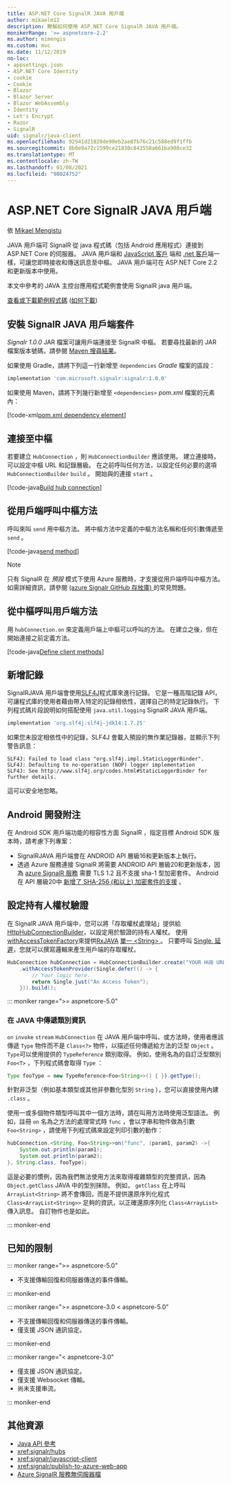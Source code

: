 ```yaml
---
title: ASP.NET Core SignalR JAVA 用戶端
author: mikaelm12
description: 瞭解如何使用 ASP.NET Core SignalR JAVA 用戶端。
monikerRange: '>= aspnetcore-2.2'
ms.author: mimengis
ms.custom: mvc
ms.date: 11/12/2019
no-loc:
- appsettings.json
- ASP.NET Core Identity
- cookie
- Cookie
- Blazor
- Blazor Server
- Blazor WebAssembly
- Identity
- Let's Encrypt
- Razor
- SignalR
uid: signalr/java-client
ms.openlocfilehash: 92941d21820de90eb2ae8fb76c21c588ed9f1ffb
ms.sourcegitcommit: 8b0e9a72c1599ce21830c843558a661ba908ce32
ms.translationtype: MT
ms.contentlocale: zh-TW
ms.lasthandoff: 01/08/2021
ms.locfileid: "98024752"
---
```

# <a name="aspnet-core-no-locsignalr-java-client"></a>ASP.NET Core SignalR JAVA 用戶端

依 [Mikael Mengistu](https://twitter.com/MikaelM_12)

JAVA 用戶端可 SignalR 從 java 程式碼（包括 Android 應用程式）連接到 ASP.NET Core 的伺服器。 JAVA 用戶端和 [JavaScript 客戶](xref:signalr/javascript-client) 端和 [.net 客戶](xref:signalr/dotnet-client)端一樣，可讓您即時接收和傳送訊息至中樞。 JAVA 用戶端可在 ASP.NET Core 2.2 和更新版本中使用。

本文中參考的 JAVA 主控台應用程式範例會使用 SignalR java 用戶端。

[查看或下載範例程式碼](https://github.com/dotnet/AspNetCore.Docs/tree/master/aspnetcore/signalr/java-client/sample) ([如何下載](xref:index#how-to-download-a-sample)) 

## <a name="install-the-no-locsignalr-java-client-package"></a>安裝 SignalR JAVA 用戶端套件

*Signalr 1.0.0* JAR 檔案可讓用戶端連接至 SignalR 中樞。 若要尋找最新的 JAR 檔案版本號碼，請參閱 [Maven 搜尋結果](https://search.maven.org/search?q=g:com.microsoft.signalr%20AND%20a:signalr)。

如果使用 Gradle，請將下列這一行新增至 `dependencies` *Gradle* 檔案的區段：

```gradle
implementation 'com.microsoft.signalr:signalr:1.0.0'
```

如果使用 Maven，請將下列幾行新增至 `<dependencies>` *pom.xml* 檔案的元素內：

[!code-xml[pom.xml dependency element](java-client/sample/pom.xml?name=snippet_dependencyElement)]

## <a name="connect-to-a-hub"></a>連接至中樞

若要建立 `HubConnection` ，則 `HubConnectionBuilder` 應該使用。 建立連接時，可以設定中樞 URL 和記錄層級。 在之前呼叫任何方法，以設定任何必要的選項 `HubConnectionBuilder` `build` 。 開始與的連接 `start` 。

[!code-java[Build hub connection](java-client/sample/src/main/java/Chat.java?range=16-17)]

## <a name="call-hub-methods-from-client"></a>從用戶端呼叫中樞方法

呼叫來叫 `send` 用中樞方法。 將中樞方法中定義的中樞方法名稱和任何引數傳遞至 `send` 。

[!code-java[send method](java-client/sample/src/main/java/Chat.java?range=28)]

> [!NOTE]
> 只有 SignalR 在 *預設* 模式下使用 Azure 服務時，才支援從用戶端呼叫中樞方法。 如需詳細資訊，請參閱 [ (azure Signalr GitHub 存放庫) ](https://github.com/Azure/azure-signalr/blob/dev/docs/faq.md#what-is-the-meaning-of-service-mode-defaultserverlessclassic-how-can-i-choose)的常見問題。

## <a name="call-client-methods-from-hub"></a>從中樞呼叫用戶端方法

用 `hubConnection.on` 來定義用戶端上中樞可以呼叫的方法。 在建立之後，但在開始連接之前定義方法。

[!code-java[Define client methods](java-client/sample/src/main/java/Chat.java?range=19-21)]

## <a name="add-logging"></a>新增記錄

SignalRJAVA 用戶端會使用[SLF4J](https://www.slf4j.org/)程式庫來進行記錄。 它是一種高階記錄 API，可讓程式庫的使用者藉由帶入特定的記錄相依性，選擇自己的特定記錄執行。 下列程式碼片段說明如何搭配使用 `java.util.logging` SignalR JAVA 用戶端。

```gradle
implementation 'org.slf4j:slf4j-jdk14:1.7.25'
```

如果您未設定相依性中的記錄，SLF4J 會載入預設的無作業記錄器，並顯示下列警告訊息：

```
SLF4J: Failed to load class "org.slf4j.impl.StaticLoggerBinder".
SLF4J: Defaulting to no-operation (NOP) logger implementation
SLF4J: See http://www.slf4j.org/codes.html#StaticLoggerBinder for further details.
```

這可以安全地忽略。

## <a name="android-development-notes"></a>Android 開發附注

在 Android SDK 用戶端功能的相容性方面 SignalR ，指定目標 Android SDK 版本時，請考慮下列專案：

* SignalRJAVA 用戶端會在 ANDROID API 層級16和更新版本上執行。
* 透過 Azure 服務連接 SignalR 將需要 ANDROID API 層級20和更新版本，因為 [azure SignalR 服務](/azure/azure-signalr/signalr-overview) 需要 TLS 1.2 且不支援 sha-1 型加密套件。 Android 在 API 層級20中 [新增了 SHA-256 (和以上) 加密套件的支援](https://developer.android.com/reference/javax/net/ssl/SSLSocket) 。

## <a name="configure-bearer-token-authentication"></a>設定持有人權杖驗證

在 SignalR JAVA 用戶端中，您可以將「存取權杖處理站」提供給 [HttpHubConnectionBuilder](/java/api/com.microsoft.signalr.httphubconnectionbuilder?view=aspnet-signalr-java)，以設定用於驗證的持有人權杖。 使用[withAccessTokenFactory](/java/api/com.microsoft.signalr.httphubconnectionbuilder.withaccesstokenprovider?view=aspnet-signalr-java#com_microsoft_signalr__http_hub_connection_builder_withAccessTokenProvider_Single_String__)來提供[RxJAVA](https://github.com/ReactiveX/RxJava) [單一 \<String> ](https://reactivex.io/documentation/single.html)。 只要呼叫 [Single. 延遲](https://reactivex.io/RxJava/javadoc/io/reactivex/Single.html#defer-java.util.concurrent.Callable-)，您就可以撰寫邏輯來產生用戶端的存取權杖。

```java
HubConnection hubConnection = HubConnectionBuilder.create("YOUR HUB URL HERE")
    .withAccessTokenProvider(Single.defer(() -> {
        // Your logic here.
        return Single.just("An Access Token");
    })).build();
```

::: moniker range=">= aspnetcore-5.0"

### <a name="passing-class-information-in-java"></a>在 JAVA 中傳遞類別資訊

`on` `invoke` `stream` `HubConnection` 在 JAVA 用戶端中呼叫、或方法時，使用者應該傳遞 `Type` 物件而不是 `Class<?>` 物件，以描述任何傳遞給方法的泛型 `Object` 。 `Type`可以使用提供的 `TypeReference` 類別取得。 例如，使用名為的自訂泛型類別 `Foo<T>` ，下列程式碼會取得 `Type` ：

```java
Type fooType = new TypeReference<Foo<String>>() { }).getType();
```

針對非泛型（例如基本類型或其他非參數化型別 `String` ），您可以直接使用內建 `.class` 。

使用一或多個物件類型呼叫其中一個方法時，請在叫用方法時使用泛型語法。 例如，註冊 `on` 名為之方法的處理常式時 `func` ，會以字串和物件做為引數 `Foo<String>` ，請使用下列程式碼來設定列印引數的動作：

```java
hubConnection.<String, Foo<String>>on("func", (param1, param2) ->{
    System.out.println(param1);
    System.out.println(param2);
}, String.class, fooType);
```

這是必要的慣例，因為我們無法使用方法來取得複雜類型的完整資訊，因為 `Object.getClass` JAVA 中的型別抹除。 例如， `getClass` 在上呼叫 `ArrayList<String>` 將不會傳回，而是不提供還原序列化程式 `Class<ArrayList<String>>` 足夠的資訊，以正確還原序列化 `Class<ArrayList>` 傳入訊息。 自訂物件也是如此。

::: moniker-end

## <a name="known-limitations"></a>已知的限制

::: moniker range=">= aspnetcore-5.0"

* 不支援傳輸回復和伺服器傳送的事件傳輸。

::: moniker-end

::: moniker range=">= aspnetcore-3.0 < aspnetcore-5.0"

* 不支援傳輸回復和伺服器傳送的事件傳輸。
* 僅支援 JSON 通訊協定。

::: moniker-end

::: moniker range="< aspnetcore-3.0"

* 僅支援 JSON 通訊協定。
* 僅支援 Websocket 傳輸。
* 尚未支援串流。

::: moniker-end

## <a name="additional-resources"></a>其他資源

* [Java API 參考](/java/api/com.microsoft.signalr?view=aspnet-signalr-java)
* <xref:signalr/hubs>
* <xref:signalr/javascript-client>
* <xref:signalr/publish-to-azure-web-app>
* [Azure SignalR 服務無伺服器檔](/azure/azure-signalr/signalr-concept-serverless-development-config)
